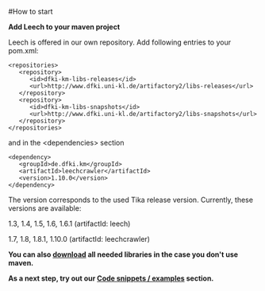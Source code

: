 #How to start

**Add Leech to your maven project**

Leech is offered in our own repository. Add following entries to your pom.xml:

    <repositories>
       <repository>
          <id>dfki-km-libs-releases</id>
          <url>http://www.dfki.uni-kl.de/artifactory2/libs-releases</url>
       </repository>
       <repository>
          <id>dfki-km-libs-snapshots</id>
          <url>http://www.dfki.uni-kl.de/artifactory2/libs-snapshots</url>
       </repository>
	</repositories>

and in the \<dependencies\> section

  	<dependency>
  	   <groupId>de.dfki.km</groupId>
  	   <artifactId>leechcrawler</artifactId>
  	   <version>1.10.0</version>
  	</dependency>


The version corresponds to the used Tika release version. Currently, these versions are available:

1.3, 1.4, 1.5, 1.6, 1.6.1 (artifactId: leech)

1.7, 1.8, 1.8.1, 1.10.0 (artifactId: leechcrawler)

**You can also [download](http://www.dfki.uni-kl.de/leech/free/) all needed libraries in the case you don't use maven.**

**As a next step, try out our [Code snippets / examples](https://github.com/leechcrawler/leech/blob/master/codeSnippets.md) section.**
